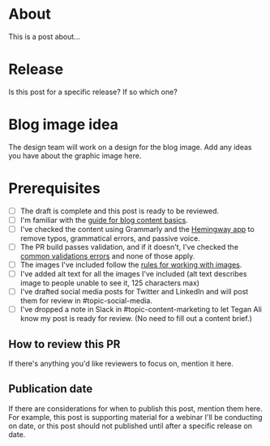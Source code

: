 # About

This is a post about...

# Release

Is this post for a specific release? If so which one?

# Blog image idea

The design team will work on a design for the blog image. Add any ideas you have about the graphic image here.

# Prerequisites

- [ ] The draft is complete and this post is ready to be reviewed.
- [ ] I'm familiar with the [guide for blog content basics](https://www.octopus.design/932c0f1a9/p/901d2a-blog-content).
- [ ] I've checked the content using Grammarly and the [Hemingway app](https://hemingwayapp.com/) to remove typos, grammatical errors, and passive voice. 
- [ ] The PR build passes validation, and if it doesn't, I've checked the [common validations errors](https://www.octopus.design/932c0f1a9/p/901d2a-blog-content/t/817249) and none of those apply.
- [ ] The images I've included follow the [rules for working with images](https://www.octopus.design/932c0f1a9/p/5061d7-working-with-images).
- [ ] I've added alt text for all the images I've included (alt text describes image to people unable to see it, 125 characters max)
- [ ] I've drafted social media posts for Twitter and LinkedIn and will post them for review in #topic-social-media.
- [ ] I've dropped a note in Slack in #topic-content-marketing to let Tegan Ali know my post is ready for review. (No need to fill out a content brief.)

## How to review this PR

If there's anything you'd like reviewers to focus on, mention it here.


## Publication date

If there are considerations for when to publish this post, mention them here. For example, this post is supporting material for a webinar I'll be conducting on date, or this post should not published until after a specific release on date.

